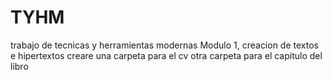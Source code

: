 # TYHM
trabajo de tecnicas y herramientas modernas
Modulo 1, creacion de textos e hipertextos
creare una carpeta para el cv
otra carpeta para el capitulo del libro
